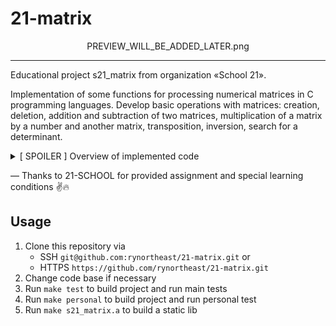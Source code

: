
# 21-matrix

<div align="center">PREVIEW_WILL_BE_ADDED_LATER.png</div>

***

Educational project s21_matrix from organization «School 21».  
  
Implementation of some functions for processing numerical matrices in C programming languages. Develop basic operations with matrices: creation, deletion, addition and subtraction of two matrices, multiplication of a matrix by a number and another matrix, transposition, inversion, search for a determinant.

<details>
<summary>[ SPOILER ] Overview of implemented code</summary>

| No. | Function | Description | Status |
| ------ | ------ | ------ | ------ |
| 1 | int s21_create_matrix(int rows, int columns, matrix_t *result) | creating matrices | ✅ |
| 2 | void s21_remove_matrix(matrix_t *A) | cleaning of matrices | ✅ |
| 3 | int s21_eq_matrix(matrix_t *A, matrix_t *B) | matrix comparison | ✅ |
| 4 | int s21_sum_matrix(matrix_t *A, matrix_t *B, matrix_t *result) | adding matrices | ✅ |
| 5 | int s21_sub_matrix(matrix_t *A, matrix_t *B, matrix_t *result) | subtracting matrices | ✅ |
| 6 | int s21_mult_number(matrix_t *A, double number, matrix_t *result) | matrix multiplication by scalar | ✅ |
| 7 | int s21_mult_matrix(matrix_t *A, matrix_t *B, matrix_t *result) | multiplication of two matrices | ✅ |
| 8 | int s21_transpose(matrix_t *A, matrix_t *result) | matrix transpose | ✅ |
| 9 | int s21_calc_complements(matrix_t *A, matrix_t *result) | minor of matrix and matrix of algebraic complements | ✅ |
| 10 | int s21_determinant(matrix_t *A, double *result) | matrix determinant | ✅ |
| 11 | int s21_inverse_matrix(matrix_t *A, matrix_t *result) | inverse of matrix | ✅ |

</details>

— Thanks to 21-SCHOOL for provided assignment and special learning conditions ✌️🔥

## Usage

1. Clone this repository via
    - SSH `git@github.com:rynortheast/21-matrix.git` or
    - HTTPS `https://github.com/rynortheast/21-matrix.git`
2. Change code base if necessary
3. Run `make test` to build project and run main tests
4. Run `make personal` to build project and run personal test
5. Run `make s21_matrix.a` to build a static lib
